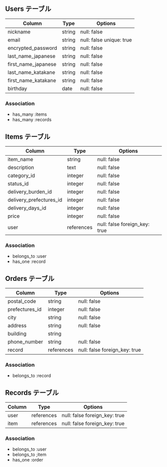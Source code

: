## Users テーブル

| Column              | Type   | Options                  |
| ------------------- | ------ | ------------------------ |
| nickname            | string | null: false              |
| email               | string | null: false unique: true |
| encrypted_password  | string | null: false              |
| last_name_japanese  | string | null: false              |
| first_name_japanese | string | null: false              |
| last_name_katakane  | string | null: false              |
| first_name_katakane | string | null: false              |
| birthday            | date   | null: false              |

### Association

- has_many :items
- has_many :records

## Items テーブル

| Column                  | Type       | Options                       |
| ----------------------- | ---------- | ----------------------------- |
| item_name               | string     | null: false                   |
| description             | text       | null: false                   |
| category_id             | integer    | null: false                   |
| status_id               | integer    | null: false                   |
| delivery_burden_id      | integer    | null: false                   |
| delivery_prefectures_id | integer    | null: false                   |
| delivery_days_id        | integer    | null: false                   |
| price                   | integer    | null: false                   |
| user                    | references | null: false foreign_key: true |

### Association

- belongs_to :user
- has_one :record

## Orders テーブル

| Column          | Type       | Options                       |
| --------------- | ---------- | ----------------------------- |
| postal_code     | string     | null: false                   |
| prefectures_id  | integer    | null: false                   |
| city            | string     | null: false                   |
| address         | string     | null: false                   |
| building        | string     |
| phone_number    | string     | null: false                   |
| record          | references | null: false foreign_key: true |

### Association

- belongs_to :record

## Records テーブル

| Column | Type       | Options                       |
| ------ | ---------- | ----------------------------- |
| user   | references | null: false foreign_key: true |
| item   | references | null: false foreign_key: true |

### Association

- belongs_to :user
- belongs_to ;item
- has_one :order